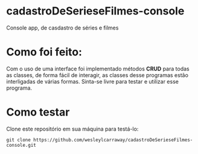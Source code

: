 # cadastroDeSerieseFilmes-console
Console app, de casdastro de séries e filmes

# Como foi feito:

Com o uso de uma interface foi implementado métodos **CRUD** para todas as classes, de forma fácil de interagir, as classes desse programas estão interligadas de várias formas. Sinta-se livre para testar e utilizar esse programa.

# Como testar

Clone este repositório em sua máquina para testá-lo:
```
git clone https://github.com/wesleylcarraway/cadastroDeSerieseFilmes-console.git
```
